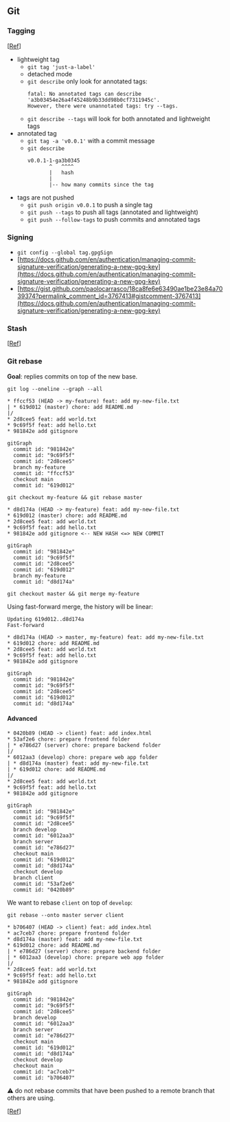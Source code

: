## Git

### Tagging

[[Ref](https://git-scm.com/book/en/v2/Git-Basics-Tagging)]

- lightweight tag
  - `git tag 'just-a-label'`
  - detached mode
  - `git describe` only look for annotated tags:
    ```
    fatal: No annotated tags can describe 'a3b03454e26a4f45248b9b33dd98b0cf7311945c'.
    However, there were unannotated tags: try --tags.
    ```
  - `git describe --tags` will look for both annotated and lightweight tags
- annotated tag
  - `git tag -a 'v0.0.1'` with a commit message
  - `git describe`
    ```
    v0.0.1-1-ga3b0345
           ^   ^^^^
           |   hash
           |
           |-- how many commits since the tag
    ```
- tags are not pushed
  - `git push origin v0.0.1` to push a single tag
  - `git push --tags` to push all tags (annotated and lightweight)
  - `git push --follow-tags` to push commits and annotated tags

### Signing

- `git config --global tag.gpgSign`
- [https://docs.github.com/en/authentication/managing-commit-signature-verification/generating-a-new-gpg-key](https://docs.github.com/en/authentication/managing-commit-signature-verification/generating-a-new-gpg-key)
- [https://gist.github.com/paolocarrasco/18ca8fe6e63490ae1be23e84a7039374?permalink_comment_id=3767413#gistcomment-3767413](https://docs.github.com/en/authentication/managing-commit-signature-verification/generating-a-new-gpg-key)

### Stash

[[Ref](https://www.atlassian.com/git/tutorials/saving-changes/git-stash)]

### Git rebase

**Goal**: replies commits on top of the new base.

`git log --oneline --graph --all`

```
* ffccf53 (HEAD -> my-feature) feat: add my-new-file.txt
| * 619d012 (master) chore: add README.md
|/  
* 2d8cee5 feat: add world.txt
* 9c69f5f feat: add hello.txt
* 981842e add gitignore
```

```mermaid
gitGraph
  commit id: "981842e"
  commit id: "9c69f5f"
  commit id: "2d8cee5"
  branch my-feature
  commit id: "ffccf53"
  checkout main
  commit id: "619d012"
``` 

`git checkout my-feature && git rebase master`

```
* d8d174a (HEAD -> my-feature) feat: add my-new-file.txt
* 619d012 (master) chore: add README.md
* 2d8cee5 feat: add world.txt
* 9c69f5f feat: add hello.txt
* 981842e add gitignore <-- NEW HASH <=> NEW COMMIT
```

```mermaid
gitGraph
  commit id: "981842e"
  commit id: "9c69f5f"
  commit id: "2d8cee5"
  commit id: "619d012"
  branch my-feature
  commit id: "d8d174a"
```

`git checkout master && git merge my-feature`

Using fast-forward merge, the history will be linear:

```
Updating 619d012..d8d174a
Fast-forward
```

```
* d8d174a (HEAD -> master, my-feature) feat: add my-new-file.txt
* 619d012 chore: add README.md
* 2d8cee5 feat: add world.txt
* 9c69f5f feat: add hello.txt
* 981842e add gitignore
```

```mermaid
gitGraph
  commit id: "981842e"
  commit id: "9c69f5f"
  commit id: "2d8cee5"
  commit id: "619d012"
  commit id: "d8d174a"
```

#### Advanced

```
* 0420b89 (HEAD -> client) feat: add index.html
* 53af2e6 chore: prepare frontend folder
| * e786d27 (server) chore: prepare backend folder
|/  
* 6012aa3 (develop) chore: prepare web app folder
| * d8d174a (master) feat: add my-new-file.txt
| * 619d012 chore: add README.md
|/  
* 2d8cee5 feat: add world.txt
* 9c69f5f feat: add hello.txt
* 981842e add gitignore
```

```mermaid
gitGraph
  commit id: "981842e"
  commit id: "9c69f5f"
  commit id: "2d8cee5"
  branch develop
  commit id: "6012aa3"
  branch server
  commit id: "e786d27"
  checkout main
  commit id: "619d012"
  commit id: "d8d174a"
  checkout develop
  branch client
  commit id: "53af2e6"
  commit id: "0420b89"
```

We want to rebase `client` on top of `develop`:

`git rebase --onto master server client`

```
* b706407 (HEAD -> client) feat: add index.html
* ac7ceb7 chore: prepare frontend folder
* d8d174a (master) feat: add my-new-file.txt
* 619d012 chore: add README.md
| * e786d27 (server) chore: prepare backend folder
| * 6012aa3 (develop) chore: prepare web app folder
|/  
* 2d8cee5 feat: add world.txt
* 9c69f5f feat: add hello.txt
* 981842e add gitignore
```

```mermaid
gitGraph
  commit id: "981842e"
  commit id: "9c69f5f"
  commit id: "2d8cee5"
  branch develop
  commit id: "6012aa3"
  branch server
  commit id: "e786d27"
  checkout main
  commit id: "619d012"
  commit id: "d8d174a"
  checkout develop
  checkout main
  commit id: "ac7ceb7"
  commit id: "b706407"
```

:warning: do not rebase commits that have been pushed to a remote branch that others are using.

[[Ref](https://www.atlassian.com/git/tutorials/merging-vs-rebasing#the-golden-rule-of-rebasing)]